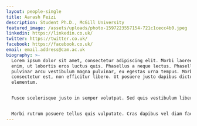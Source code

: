 ```yaml
---
layout: people-single
title: Aarash Feizi
description: Student Ph.D., McGill University
featured_image: /assets/uploads/photo-1597223557154-721c1cecc4b0.jpeg
linkedin: https://linkedin.co.uk/
twitter: https://twitter.co.uk/
facebook: https://facebook.co.uk/
email: email.address@cam.ac.uk
biography: >-
  Lorem ipsum dolor sit amet, consectetur adipiscing elit. Morbi laoreet nunc
  enim, ut lobortis eros luctus quis. Phasellus a neque lectus. Phasellus
  pulvinar arcu vestibulum magna pulvinar, eu egestas urna tempus. Morbi eget
  consectetur est, non efficitur libero. Ut posuere justo dapibus dictum
  elementum. 


  Fusce scelerisque justo in semper volutpat. Sed quis vestibulum libero. Fusce varius tortor massa, at mollis tortor lacinia vitae. Proin a gravida augue. Donec aliquam quam facilisis egestas gravida. Cras tincidunt nisl ut dui imperdiet vehicula. Quisque eu nibh vulputate, fringilla augue in, euismod arcu. 


  Morbi rutrum posuere tellus quis vulputate. Cras dapibus vel diam facilisis pretium. Maecenas porta aliquam convallis. Morbi elit nisl, interdum vitae felis in, egestas maximus nibh. Nulla accumsan eros eu blandit ullamcorper.
---
```

